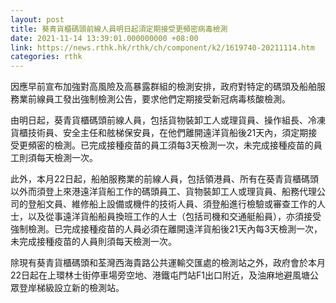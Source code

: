 ```yaml
---
layout: post
title: 葵青貨櫃碼頭前線人員明日起須定期接受更頻密病毒檢測
date: 2021-11-14 13:39:01.000000000 +08:00
link: https://news.rthk.hk/rthk/ch/component/k2/1619740-20211114.htm
categories: rthk
---
```


​因應早前宣布加強對高風險及高暴露群組的檢測安排，政府對特定的碼頭及船舶服務業前線員工發出強制檢測公告，要求他們定期接受新冠病毒核酸檢測。

由明日起，葵青貨櫃碼頭前線人員，包括貨物裝卸工人或理貨員、操作組長、冷凍貨櫃技術員、安全主任和舷梯保安員，在他們離開遠洋貨船後21天內，須定期接受更頻密的檢測。已完成接種疫苗的員工須每3天檢測一次，未完成接種疫苗的員工則須每天檢測一次。

此外，本月22日起，船舶服務業的前線人員，包括領港員、所有在葵青貨櫃碼頭以外而須登上來港遠洋貨船工作的碼頭員工、貨物裝卸工人或理貨員、船務代理公司的登船文員、維修船上設備或機件的技術人員、須登船進行檢驗或審查工作的人士，以及從事遠洋貨船船員換班工作的人士（包括司機和交通艇船員），亦須接受強制檢測。已完成接種疫苗的人員必須在離開遠洋貨船後21天內每3天檢測一次，未完成接種疫苗的人員則須每天檢測一次。

除現有葵青貨櫃碼頭和荃灣西海貴路公共運輸交匯處的檢測站之外，政府會於本月22日起在上環林士街停車場旁空地、港鐵屯門站F1出口附近，及油麻地避風塘公眾登岸梯級設立新的檢測站。
